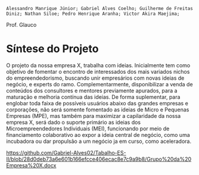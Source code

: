 	Alessandro Manrique Júnior; Gabriel Alves Coelho; Guilherme de Freitas Diniz; Nathan Siloe; Pedro Henrique Aranha; Victor Akira Maejima;

Prof. Glauco   
 
# Síntese do Projeto

O projeto da nossa empresa X, trabalha com ideias. Inicialmente tem como objetivo de fomentar o encontro de interessados dos mais variados nichos do empreendedorismo, buscando unir empresários com novas ideias de negócio, e experts do ramo. Complementarmente, disponibilizar a venda de conteúdos dos consultores e mentores previamente apurados, para a maturação e melhoria contínua das ideias.
De forma suplementar, para englobar toda faixa de possíveis usuários abaixo das grandes empresas e corporações, não será somente fomentado as ideias de Micro e Pequenas Empresas (MPE), mas também para maximizar a capilaridade da nossa empresa X, será dado o suporte primário as ideias dos Microempreendedores Individuais (MEI), funcionando por meio de financiamento colaborativo ao expor a ideia central de negócio, como uma incubadora ou dar propulsão a um negócio ja em curso, como aceleradora.

https://github.com/Gabriel-Alves02/Tabalho-ES-II/blob/28d0deb73a6e601b166efcce406ecac8e7c9a9b8/Grupo%20da%20Empresa%20X.docx
